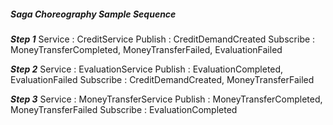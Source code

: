 ##### Saga Choreography Sample Sequence

***Step 1***
Service : CreditService
Publish : CreditDemandCreated
Subscribe : MoneyTransferCompleted, MoneyTransferFailed, EvaluationFailed

***Step 2***
Service : EvaluationService
Publish : EvaluationCompleted, EvaluationFailed
Subscribe : CreditDemandCreated, MoneyTransferFailed

***Step 3***
Service : MoneyTransferService
Publish : MoneyTransferCompleted, MoneyTransferFailed
Subscribe : EvaluationCompleted